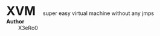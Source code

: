 <font size="6px">**XVM**</font>
&nbsp;&nbsp;&nbsp;&nbsp;super easy virtual machine without any jmps<br>
**Author**<br>
&nbsp;&nbsp;&nbsp;&nbsp;&nbsp;&nbsp;&nbsp;&nbsp;X3eRo0